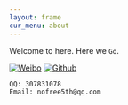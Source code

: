 ```yaml
---
layout: frame
cur_menu: about
---
```

Welcome to here. Here we `Go`.

[![Weibo](http://t.qq.com/favicon.ico)](http://t.qq.com/nofree)
[![Github](http://github.com/favicon.ico)](http://github.com/nofree5th)

    QQ: 307831078
    Email: nofree5th@qq.com

